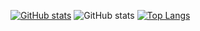 [![GitHub stats](https://github-readme-stats.vercel.app/api?username=keatenluv)](https://github.com/anuraghazra/github-readme-stats)
![GitHub stats](https://github-readme-stats.vercel.app/api?username=keatenluv&hide=contribs,prs)
[![Top Langs](https://github-readme-stats.vercel.app/api/top-langs/?username=keatenluv)](https://github.com/anuraghazra/github-readme-stats)
